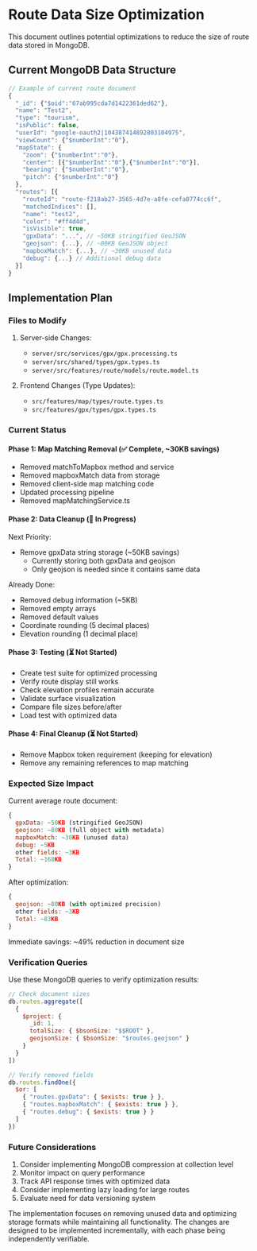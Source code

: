 # Route Data Size Optimization

This document outlines potential optimizations to reduce the size of route data stored in MongoDB.

## Current MongoDB Data Structure
```javascript
// Example of current route document
{
  "_id": {"$oid":"67ab995cda7d1422361ded62"},
  "name": "Test2",
  "type": "tourism",
  "isPublic": false,
  "userId": "google-oauth2|104387414892803104975",
  "viewCount": {"$numberInt":"0"},
  "mapState": {
    "zoom": {"$numberInt":"0"},
    "center": [{"$numberInt":"0"},{"$numberInt":"0"}],
    "bearing": {"$numberInt":"0"},
    "pitch": {"$numberInt":"0"}
  },
  "routes": [{
    "routeId": "route-f218ab27-3565-4d7e-a8fe-cefa0774cc6f",
    "matchedIndices": [],
    "name": "test2",
    "color": "#ff4d4d",
    "isVisible": true,
    "gpxData": "...", // ~50KB stringified GeoJSON
    "geojson": {...}, // ~80KB GeoJSON object
    "mapboxMatch": {...}, // ~30KB unused data
    "debug": {...} // Additional debug data
  }]
}
```

## Implementation Plan

### Files to Modify

1. Server-side Changes:
   - `server/src/services/gpx/gpx.processing.ts`
   - `server/src/shared/types/gpx.types.ts`
   - `server/src/features/route/models/route.model.ts`

2. Frontend Changes (Type Updates):
   - `src/features/map/types/route.types.ts`
   - `src/features/gpx/types/gpx.types.ts`

### Current Status

#### Phase 1: Map Matching Removal (✅ Complete, ~30KB savings)
- Removed matchToMapbox method and service
- Removed mapboxMatch data from storage
- Removed client-side map matching code
- Updated processing pipeline
- Removed mapMatchingService.ts

#### Phase 2: Data Cleanup (🔄 In Progress)
Next Priority:
- Remove gpxData string storage (~50KB savings)
  - Currently storing both gpxData and geojson
  - Only geojson is needed since it contains same data

Already Done:
- Removed debug information (~5KB)
- Removed empty arrays
- Removed default values
- Coordinate rounding (5 decimal places)
- Elevation rounding (1 decimal place)

#### Phase 3: Testing (⏳ Not Started)
- Create test suite for optimized processing
- Verify route display still works
- Check elevation profiles remain accurate
- Validate surface visualization
- Compare file sizes before/after
- Load test with optimized data

#### Phase 4: Final Cleanup (⏳ Not Started)
- Remove Mapbox token requirement (keeping for elevation)
- Remove any remaining references to map matching

### Expected Size Impact

Current average route document:
```javascript
{
  gpxData: ~50KB (stringified GeoJSON)
  geojson: ~80KB (full object with metadata)
  mapboxMatch: ~30KB (unused data)
  debug: ~5KB
  other fields: ~3KB
  Total: ~168KB
}
```

After optimization:
```javascript
{
  geojson: ~80KB (with optimized precision)
  other fields: ~3KB
  Total: ~83KB
}
```

Immediate savings: ~49% reduction in document size

### Verification Queries

Use these MongoDB queries to verify optimization results:

```javascript
// Check document sizes
db.routes.aggregate([
  {
    $project: {
      _id: 1,
      totalSize: { $bsonSize: "$$ROOT" },
      geojsonSize: { $bsonSize: "$routes.geojson" }
    }
  }
])

// Verify removed fields
db.routes.findOne({
  $or: [
    { "routes.gpxData": { $exists: true } },
    { "routes.mapboxMatch": { $exists: true } },
    { "routes.debug": { $exists: true } }
  ]
})
```

### Future Considerations

1. Consider implementing MongoDB compression at collection level
2. Monitor impact on query performance
3. Track API response times with optimized data
4. Consider implementing lazy loading for large routes
5. Evaluate need for data versioning system

The implementation focuses on removing unused data and optimizing storage formats while maintaining all functionality. The changes are designed to be implemented incrementally, with each phase being independently verifiable.

